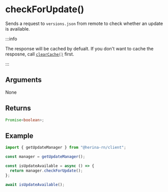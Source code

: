 # checkForUpdate()

Sends a request to `versions.json` from remote to check whether an update is available.

:::info

The response will be cached by defualt. If you don't want to cache the resposne, call [`clearCache()`](/guide/packages/client/updateManager/clearCache.html) first.

:::

## Arguments

None

## Returns

```typescript
Promise<boolean>;
```

## Example

```typescript
import { getUpdateManager } from "@herina-rn/client";

const manager = getUpdateManager();

const isUpdateAvailable = async () => {
  return manager.checkForUpdate();
};

await isUpdateAvailable();
```
